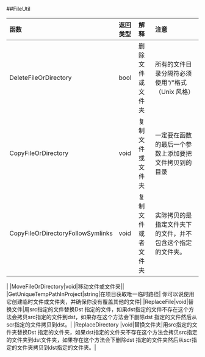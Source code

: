 ##FileUtil



|函数|	返回类型|	解释|	注意|
|:--|:--|:--|:--|
|DeleteFileOrDirectory|bool|删除文件或文件夹|所有的文件目录分隔符必须使用“/”格式（Unix 风格）|
|CopyFileOrDirectory|void|复制文件或文件夹|一定要在函数的最后一个参数上添加要把文件拷贝到的目录|
|CopyFileOrDirectoryFollowSymlinks|void|复制文件或者文件夹|实际拷贝的是指定文件夹下的文件，并不包含这个指定的文件夹。|
|MoveFileOrDirectory|void|移动文件或文件夹||
|GetUniqueTempPathInProject|string|在项目获取唯一临时路径|	你可以说使用它创建临时文件或文件夹，并确保你没有覆盖其他的文件|
|ReplaceFile|void|替换文件|用src指定的文件替换Dst 指定的文件，如果dst指定的文件不存在这个方法会拷贝src指定的文件到dst，如果存在这个方法会下删除dst 指定的文件然后从scr指定的文件拷贝到dst。|
|ReplaceDirectory |void|替换文件夹|用src指定的文件夹替换Dst 指定的文件夹，如果dst指定的文件夹不存在这个方法会拷贝src指定的文件夹到dst文件夹，如果存在这个方法会下删除dst 指定的文件夹然后从scr指定的文件夹拷贝到dst指定的文件夹。|


